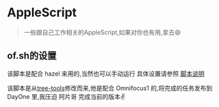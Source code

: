 # AppleScript
>一些跟自己工作相关的AppleScript,如果对你也有用,拿去😄

## of.sh的设置
该脚本是配合 hazel 来用的,当然也可以手动运行
具体设置请参照 [脚本说明](https://github.com/jannerchang/tree-tools/blob/master/OmniFocus%20scripts/Shell%20scripts%20for%20Geektool%20or%20logging/2012-12-10-omnifocus-done-to-DayOne-shellscript.md)

该脚本是从[tree-tools](https://github.com/RobTrew/tree-tools)修改而来,他是配合 Omnifocus1 的,将完成的任务发布到 DayOne 里,我压迫 阿片哥 完成当前的版本✌️


